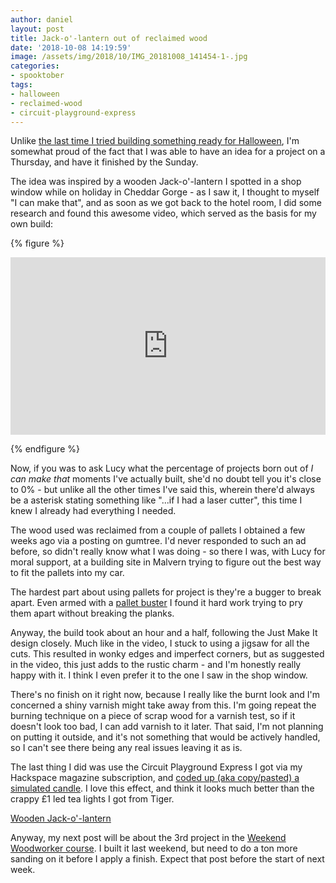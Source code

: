```yaml
---
author: daniel
layout: post
title: Jack-o'-lantern out of reclaimed wood
date: '2018-10-08 14:19:59'
image: /assets/img/2018/10/IMG_20181008_141454-1-.jpg
categories:
- spooktober
tags:
- halloween
- reclaimed-wood
- circuit-playground-express
---
```


<p class="intro"><span class="dropcap">U</span>nlike <a href="/2017/02/09/my-halloween-box-isnt-four-months-late-its-eight-months-early/">the last time I tried building something ready for Halloween</a>, I'm somewhat proud of the fact that I was able to have an idea for a project on a Thursday, and have it finished by the Sunday.</p>

The idea was inspired by a wooden Jack-o'-lantern I spotted in a shop window while on holiday in Cheddar Gorge - as I saw it, I thought to myself "I can make that", and as soon as we got back to the hotel room, I did some research and found this awesome video, which served as the basis for my own build:

{% figure %}
  <style>.embed-container { position: relative; padding-bottom: 56.25%; height: 0; overflow: hidden; max-width: 100%; } .embed-container iframe, .embed-container object, .embed-container embed { position: absolute; top: 0; left: 0; width: 100%; height: 100%; }</style><div class='embed-container'><iframe src='https://www.youtube.com/embed/CGAGf7WCv8g' frameborder='0' allowfullscreen></iframe></div>
{% endfigure %}

Now, if you was to ask Lucy what the percentage of projects born out of _I can make that_ moments I've actually built, she'd no doubt tell you it's close to 0% - but unlike all the other times I've said this, wherein there'd always be a asterisk stating something like "...if I had a laser cutter", this time I knew I already had everything I needed.

The wood used was reclaimed from a couple of pallets I obtained a few weeks ago via a posting on gumtree. I'd never responded to such an ad before, so didn't really know what I was doing - so there I was, with Lucy for moral support, at a building site in Malvern trying to figure out the best way to fit the pallets into my car.

The hardest part about using pallets for project is they're a bugger to break apart. Even armed with a [pallet buster](https://amzn.to/2yiF3HM) I found it hard work trying to pry them apart without breaking the planks.

Anyway, the build took about an hour and a half, following the Just Make It design closely. Much like in the video, I stuck to using a jigsaw for all the cuts. This resulted in wonky edges and imperfect corners, but as suggested in the video, this just adds to the rustic charm - and I'm honestly really happy with it. I think I even prefer it to the one I saw in the shop window.

There's no finish on it right now, because I really like the burnt look and I'm concerned a shiny varnish might take away from this. I'm going repeat the burning technique on a piece of scrap wood for a varnish test, so if it doesn't look too bad, I can add varnish to it later. That said, I'm not planning on putting it outside, and it's not something that would be actively handled, so I can't see there being any real issues leaving it as is.

The last thing I did was use the Circuit Playground Express I got via my Hackspace magazine subscription, and [coded up (aka copy/pasted) a simulated candle](https://learn.adafruit.com/circuit-playground-jack-o-lantern/arduino-code#). I love this effect, and think it looks much better than the crappy £1 led tea lights I got from Tiger.

<a class="embedly-card" data-card-controls="0" href="https://imgur.com/a/WAYOXkx#vh1fmIg">Wooden Jack-o'-lantern</a>
<script async src="//cdn.embedly.com/widgets/platform.js" charset="UTF-8"></script>

Anyway, my next post will be about the 3rd project in the [Weekend Woodworker course](/category/weekend-woodworker/). I built it last weekend, but need to do a ton more sanding on it before I apply a finish. Expect that post before the start of next week.
